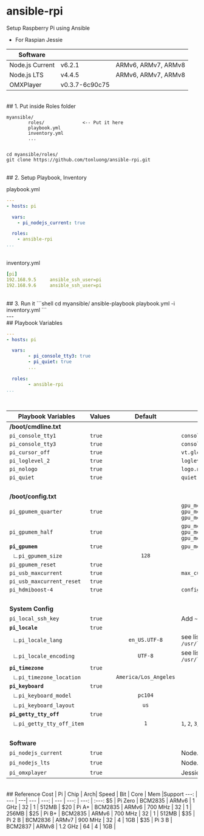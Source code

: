 # ansible-rpi

Setup Raspberry Pi using Ansible

- For Raspian Jessie


Software | | &nbsp;
 --- | --- | ---
Node.js Current | v6.2.1 | ARMv6, ARMv7, ARMv8
Node.js LTS | v4.4.5 | ARMv6, ARMv7, ARMv8
OMXPlayer | v0.3.7-6c90c75 | 

<br>
## 1. Put inside Roles folder

```
myansible/
		roles/				<-- Put it here
		playbook.yml
		inventory.yml
		...
	
```
```shell
cd myansible/roles/
git clone https://github.com/tonluong/ansible-rpi.git
```  

<br>
## 2. Setup Playbook, Inventory

playbook.yml

```yaml
---
- hosts: pi

  vars:
    - pi_nodejs_current: true

  roles:
    - ansible-rpi
...
```
<br>
inventory.yml

```yaml
[pi]
192.168.9.5		ansible_ssh_user=pi
192.168.9.6		ansible_ssh_user=pi
```
<br>
## 3. Run it
```shell
cd myansible/
ansible-playbook playbook.yml -i inventory.yml
``` 
    
<br>
---

<br>
## Playbook Variables

```yaml
---
- hosts: pi

  vars:
  		- pi_console_tty3: true
  		- pi_quiet: true
  		...
  		
  roles:
  		- ansible-rpi
...
```

<br>

Playbook Variables | Values | Default | &nbsp;  
------------------ | ------ | :-------: | --- 
 **/boot/cmdline.txt** | | | |
`pi_console_tty1` | `true` |  | `console=tty1` 
`pi_console_tty3` | `true` |  | `console=tty3` 
`pi_cursor_off` | `true` |  | `vt.global_cursor_default=0`
`pi_loglevel_2` | `true` |  | `loglevel=2`
`pi_nologo` | `true` |  | `logo.nologo`
`pi_quiet` | `true` |  | `quiet`
&nbsp; | | | 
 **/boot/config.txt** | | | 
`pi_gpumem_quarter` | `true` |  | `gpu_mem_256=64`<br>`gpu_mem_512=128`<br>`gpu_mem_1024=256` 
`pi_gpumem_half` | `true` |  | `gpu_mem_256=128`<br>`gpu_mem_512=256`<br>`gpu_mem_1024=512` 
**`pi_gpumem`** | `true` |  | `gpu_mem=128` 
&nbsp;&nbsp;&#8735;`pi_gpumem_size` |  | <nobr>`128`</nobr> |
`pi_gpumem_reset` | `true` |  | 
`pi_usb_maxcurrent` | `true` |  | `max_current_usb=1`
`pi_usb_maxcurrent_reset` | `true` |  |
`pi_hdmiboost-4` | `true` |  | `config_hdmi_boost=4` 
&nbsp; | | | |
**System Config** | | |  
`pi_local_ssh_key` | `true` |  | Add `~/.ssh/id_rsa.pub` to Pi
**`pi_locale`** | `true` |  | 
&nbsp;&nbsp;&#8735;`pi_locale_lang` |  | <nobr>`en_US.UTF-8`</nobr> | see list at: `/usr/local/share/i18n/SUPPORTED`
&nbsp;&nbsp;&#8735;`pi_locale_encoding` |  | <nobr>`UTF-8`</nobr> | see list at: `/usr/local/share/i18n/SUPPORTED` 
**`pi_timezone`** | `true` |  | 
&nbsp;&nbsp;&#8735;`pi_timezone_location` |  | `America/Los_Angeles` | 
**`pi_keyboard`** | `true` |  | 
&nbsp;&nbsp;&#8735;`pi_keyboard_model` |  | `pc104` | 
&nbsp;&nbsp;&#8735;`pi_keyboard_layout` |  | `us` | 
**`pi_getty_tty_off`** | `true` |  | 
&nbsp;&nbsp;&#8735;`pi_getty_tty_off_item` |  | `1` | `1`, `2`, `3`, ...
&nbsp; | | |
**Software** | | | |
`pi_nodejs_current` | `true` |  | Node.js Current 
`pi_nodejs_lts` | `true` |  | Node.js LTS
`pi_omxplayer` | `true` |  | Jessie, Wheezy

<br>
## Reference
Cost | Pi | Chip | Arch| Speed | Bit | Core | Mem |Support
---: | --- | ---| --- | ---: | --- | ---: | ---: | :---:
$5 | Pi Zero | BCM2835 | ARMv6 | 1 GHz | 32 | 1 | 512MB |
$20 | Pi A+ | BCM2835 | ARMv6 | 700 MHz | 32 | 1 | 256MB |
$25 | Pi B+ | BCM2835 | ARMv6 | 700 MHz | 32 | 1 | 512MB |
$35 | Pi 2 B | BCM2836 | ARMv7 | 900 MHz | 32 | 4 | 1GB |
$35 | Pi 3 B | BCM2837 | ARMv8 | 1.2 GHz | 64 | 4 | 1GB |